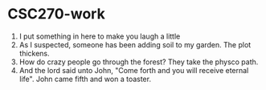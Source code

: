 # CSC270-work
1. I put something in here to make you laugh a little
1. As I suspected, someone has been adding soil to my garden. The plot thickens.
1. How do crazy people go through the forest? They take the physco path.
1. And the lord said unto John, "Come forth and you will receive eternal life". John came fifth and won a toaster.
